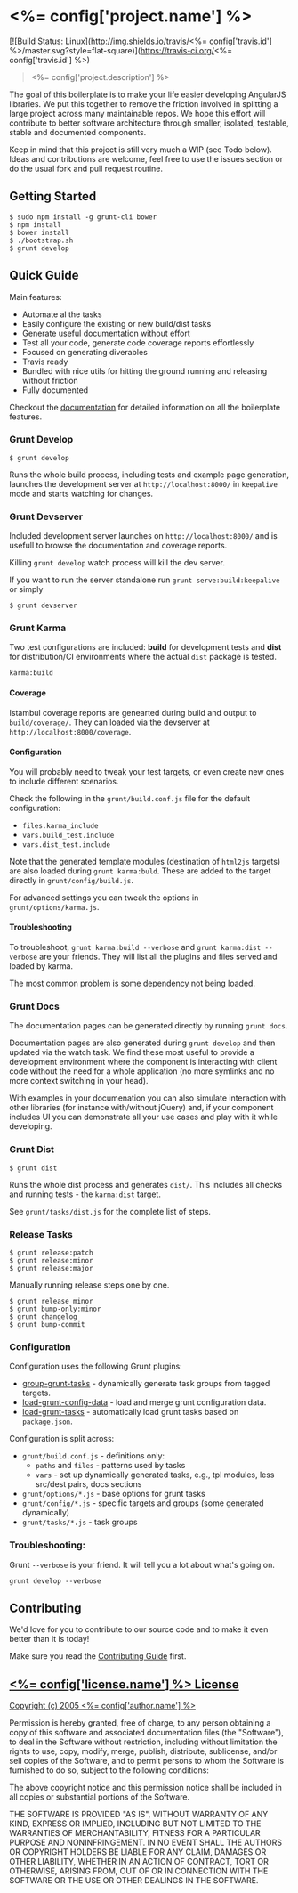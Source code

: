 # <%= config['project.name'] %>
[![Build Status: Linux](http://img.shields.io/travis/<%= config['travis.id'] %>/master.svg?style=flat-square)](https://travis-ci.org/<%= config['travis.id'] %>)

> <%= config['project.description'] %>

The goal of this boilerplate is to make your life easier developing AngularJS libraries. We put this together to remove
the friction involved in splitting a large project across many maintainable repos. We hope this effort will contribute
to better software architecture through smaller, isolated, testable, stable and documented components.

Keep in mind that this project is still very much a WIP (see Todo below). Ideas and contributions are welcome, feel free
to use the issues section or do the usual fork and pull request routine.


## Getting Started

```
$ sudo npm install -g grunt-cli bower
$ npm install
$ bower install
$ ./bootstrap.sh
$ grunt develop
```

## Quick Guide

Main features:
- Automate al the tasks
- Easily configure the existing or new build/dist tasks
- Generate useful documentation without effort
- Test all your code, generate code coverage reports effortlessly
- Focused on generating diverables
- Travis ready
- Bundled with nice utils for hitting the ground running and releasing without friction
- Fully documented

Checkout the [documentation](<%= config['docs.url'] %>) for detailed information on all
the boilerplate features.


### Grunt Develop

```
$ grunt develop
```

Runs the whole build process, including tests and example page generation, launches the development server at
`http://localhost:8000/` in `keepalive` mode and starts watching for changes.

### Grunt Devserver

Included development server launches on `http://localhost:8000/` and is usefull to browse the documentation and coverage reports.

Killing `grunt develop` watch process will kill the dev server.

If you want to run the server standalone run `grunt serve:build:keepalive` or simply

```
$ grunt devserver
```


### Grunt Karma

Two test configurations are included: **build** for development tests and **dist** for distribution/CI environments
where the actual `dist` package is tested.

```
karma:build
```


#### Coverage

Istambul coverage reports are genearted during build and output to `build/coverage/`. They can loaded via the devserver
at `http://localhost:8000/coverage`.


#### Configuration

You will probably need to tweak your test targets, or even create new ones to include different scenarios.

Check the following in the `grunt/build.conf.js` file for the default configuration:

- `files.karma_include`
- `vars.build_test.include`
- `vars.dist_test.include`

Note that the generated template modules (destination of `html2js` targets) are also loaded during `grunt karma:buld`.
These are added to the target directly in `grunt/config/build.js`.

For advanced settings you can tweak the options in `grunt/options/karma.js`.


#### Troubleshooting

To troubleshoot, `grunt karma:build --verbose` and `grunt karma:dist --verbose`  are your friends.
They will list all the plugins and files served and loaded by karma.

The most common problem is some dependency not being loaded.


### Grunt Docs

The documentation pages can be generated directly by running `grunt docs`.

Documentation pages are also generated during `grunt develop` and then updated via the watch task. We find these most
useful to provide a development environment where the component is interacting with client code without the need for a
whole application (no more symlinks and no more context switching in your head).

With examples in your documenation you can also simulate interaction with other libraries (for instance with/without
jQuery) and, if your component includes UI you can demonstrate all your use cases and play with it while developing.


### Grunt Dist

```
$ grunt dist
```

Runs the whole dist process and generates `dist/`. This includes all checks and running tests - the `karma:dist` target.

See `grunt/tasks/dist.js` for the complete list of steps.


### Release Tasks

```
$ grunt release:patch
$ grunt release:minor
$ grunt release:major
```

Manually running release steps one by one.

```
$ grunt release minor
$ grunt bump-only:minor
$ grunt changelog
$ grunt bump-commit
```


### Configuration

Configuration uses the following Grunt plugins:
- [group-grunt-tasks](https://github.com/cork-labs/group-grunt-tasks) - dynamically generate task groups from tagged targets.
- [load-grunt-config-data](https://github.com/cork-labs/load-grunt-config-data) - load and merge grunt configuration data.
- [load-grunt-tasks](https://github.com/sindresorhus/load-grunt-tasks) - automatically load grunt tasks based on `package.json`.

Configuration is split across:
- `grunt/build.conf.js` - definitions only:
  - `paths` and  `files` - patterns used by tasks
  - `vars` - set up dynamically generated tasks, e.g., tpl modules, less src/dest pairs, docs sections
- `grunt/options/*.js` - base options for grunt tasks
- `grunt/config/*.js` - specific targets and groups (some generated dynamically)
- `grunt/tasks/*.js` - task groups


### Troubleshooting:

Grunt `--verbose` is your friend. It will tell you a lot about what's going on.

```
grunt develop --verbose
```


## Contributing

We'd love for you to contribute to our source code and to make it even better than it is today!

Make sure you read the [Contributing Guide](CONTRIBUTING.md) first.


## [<%= config['license.name'] %> License](LICENSE)

[Copyright (c) 2005 <%= config['author.name'] %>](<%= config['license.url'] %>)

Permission is hereby granted, free of charge, to any person obtaining a copy of
this software and associated documentation files (the "Software"), to deal in
the Software without restriction, including without limitation the rights to
use, copy, modify, merge, publish, distribute, sublicense, and/or sell copies of
the Software, and to permit persons to whom the Software is furnished to do so,
subject to the following conditions:

The above copyright notice and this permission notice shall be included in all
copies or substantial portions of the Software.

THE SOFTWARE IS PROVIDED "AS IS", WITHOUT WARRANTY OF ANY KIND, EXPRESS OR
IMPLIED, INCLUDING BUT NOT LIMITED TO THE WARRANTIES OF MERCHANTABILITY, FITNESS
FOR A PARTICULAR PURPOSE AND NONINFRINGEMENT. IN NO EVENT SHALL THE AUTHORS OR
COPYRIGHT HOLDERS BE LIABLE FOR ANY CLAIM, DAMAGES OR OTHER LIABILITY, WHETHER
IN AN ACTION OF CONTRACT, TORT OR OTHERWISE, ARISING FROM, OUT OF OR IN
CONNECTION WITH THE SOFTWARE OR THE USE OR OTHER DEALINGS IN THE SOFTWARE.
